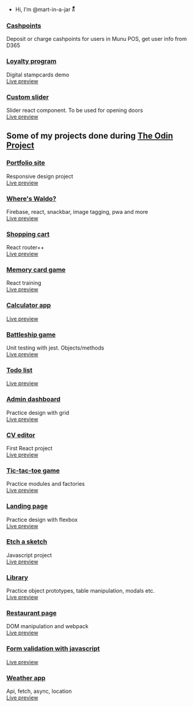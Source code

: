 - Hi, I’m @mart-in-a-jar ด้้้้้็็็็็้้้้้็็็็็้้้้


<!---
mart-in-a-jar/mart-in-a-jar is a ✨ special ✨ repository because its `README.md` (this file) appears on your GitHub profile.
You can click the Preview link to take a look at your changes.
--->

### [Cashpoints](https://github.com/mart-in-a-jar/cashpoints)
Deposit or charge cashpoints for users in Munu POS, get user info from D365

### [Loyalty program](https://github.com/mart-in-a-jar/loyalty_program)
Digital stampcards demo   
[Live preview](https://mart-in-a-jar.github.io/loyalty_program/)

### [Custom slider](https://github.com/mart-in-a-jar/custom-slider)
Slider react component. To be used for opening doors  
[Live preview](https://mart-in-a-jar.github.io/custom-slider)

## Some of my projects done during [The Odin Project](https://www.theodinproject.com)

### [Portfolio site](https://github.com/mart-in-a-jar/odin-portfolio)
Responsive design project  
[Live preview](https://mart-in-a-jar.github.io/odin-portfolio)

### [Where's Waldo?](https://github.com/mart-in-a-jar/odin-where-is-waldo)
Firebase, react, snackbar, image tagging, pwa and more  
[Live preview](https://odin-waldo-app.web.app/)

### [Shopping cart](https://github.com/mart-in-a-jar/odin-shopping-cart)
React router++  
[Live preview](https://mart-in-a-jar.github.io/odin-shopping-cart/)

### [Memory card game](https://github.com/mart-in-a-jar/odin-memory-card)
React training  
[Live preview](https://mart-in-a-jar.github.io/odin-memory-card/)

### [Calculator app](https://github.com/mart-in-a-jar/calculator)
[Live preview](http://htmlpreview.github.io/?https://github.com/mart-in-a-jar/calculator/blob/main/index.html)

### [Battleship game](https://github.com/mart-in-a-jar/odin-battleship)  
Unit testing with jest. Objects/methods  
[Live preview](https://mart-in-a-jar.github.io/odin-battleship/)

### [Todo list](https://github.com/mart-in-a-jar/odin-todo-list)
[Live preview](https://mart-in-a-jar.github.io/odin-todo-list/)

### [Admin dashboard](https://github.com/mart-in-a-jar/odin-admin-dashboard)
Practice design with grid  
[Live preview](http://raw.githack.com/mart-in-a-jar/odin-admin-dashboard/master/index.html)

### [CV editor](https://github.com/mart-in-a-jar/odin-cv-project)
First React project  
[Live preview](https://mart-in-a-jar.github.io/odin-cv-project/)

### [Tic-tac-toe game](https://github.com/mart-in-a-jar/odin-tic-tac-toe)
Practice modules and factories  
[Live preview](http://raw.githack.com/mart-in-a-jar/odin-tic-tac-toe/main/index.html)

### [Landing page](https://github.com/mart-in-a-jar/odin-landing-page)
Practice design with flexbox  
[Live preview](http://raw.githack.com/mart-in-a-jar/odin-landing-page/main/index.html)

### [Etch a sketch](https://github.com/mart-in-a-jar/etch-a-sketch)
Javascript project  
[Live preview](https://raw.githack.com/mart-in-a-jar/etch-a-sketch/main/index.html)

### [Library](https://github.com/mart-in-a-jar/odin-library)
Practice object prototypes, table manipulation, modals etc.  
[Live preview](http://raw.githack.com/mart-in-a-jar/odin-library/main/index.html)

### [Restaurant page](https://github.com/mart-in-a-jar/odin-restaurant-page)
DOM manipulation and webpack  
[Live preview](https://mart-in-a-jar.github.io/odin-restaurant-page/)

### [Form validation with javascript](https://github.com/mart-in-a-jar/js_fiddle/tree/main/form_validation)  
[Live preview](http://raw.githack.com/mart-in-a-jar/js_fiddle/main/form_validation/dist/index.html)

### [Weather app](https://github.com/mart-in-a-jar/odin-weather-app)
Api, fetch, async, location  
[Live preview](https://mart-in-a-jar.github.io/odin-weather-app/)
